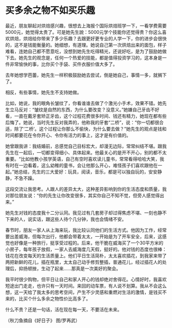 # 买多余之物不如买乐趣

最近，朋友聊起对烘焙感兴趣，很想去上海报个国际烘焙班学一下，一看学费需要5000元，她觉得太贵了。可是她先生說：5000元学个技能你还觉得贵？你这么喜欢烘焙，烘焙给你带来了多少乐趣？去跟更好更专业的人学一下，你的进步会很快的，这不是钱能衡量的。她细想，有道理。她说自己第一次烘焙出来的面包，样子难看，连她自己都不愿意吃，没想到她先生吃得精光，还说好吃，是为了鼓励她做下去。她先生的观念是，任何一个热爱的技能，都是值得投资学习的，这本身是一件非常愉快的事，比你买个手袋、买件衣服价值大多了。 

去年她想学芭蕾，她先生一样积极鼓励她去尝试，倒是她自己，事情一多，就搁下了。 

相反，有些事情，她先生不支持她做。 

比如，她说，我的眼角长皱纹了，你看谁谁去做了个激光小手术，效果不错。她先生立马反对：“皱纹是自然的东西，为什么要改变？没意义。”她嫌自己牙齿不好看，一直在戴牙套矫正牙齿，这个过程花费很多时间、钱还有精力，她现在都有些后悔了。她说，当时先生反对我弄的，他称我的牙套“二桥”，说：“你一切都很合适，除了‘二桥’。这个过程让你那么不偷快，为什么要去做？”她先生的观点是钱和时间都要花在令你开心、令你有活力的事上，这才是有价值的。 

她曾跟我讲：我结婚前，总感觉自己目标宏大，却漫无边际，常常纠结不堪。跟我先生在一起后，一切都变得细小、具体起来。他最关心的是开不开心，别的都不太重要。“比如他教小孩学英语，自己有空时喜欢读儿童书，常常看得哈哈大笑，我有时在一边看着，这么幼稚的童书，会让他那么开心，难怪孩子们喜欢跟他在一起。”她总结，先生的三大爱好：玩具，阅读，音乐，都是可以独自玩的，安安静静，不急不躁。 

这段交流让我思考。人跟人的差异太大，这种差异影响到你的生活态度和质量，我对那位朋友说：“你的先生让你改变很多，其实你自己不知不觉，但旁人感觉得出来。” 

她先生对钱的态度我十二分认同。我见过有几套房子却过得焦虑不堪、一刻也静不下来的人，说实话，跟这些人待个几分钟，我也会情绪不安。 

春节时，朋友一家人从上海来玩，我比较认同他们的生活方式。他因为工作，经常要出差威海，但每次出行，他都会带着太太，一开始是为了开车安全，后来，这感觉也好像是一种旅行，挺享受过程的。后来，他干脆在威海买了一个30平方米的小房子，每年孩子放假，一家人去威海度几天假，挺好的。他对钱的态度也很棒：钱花在改变每天的生活质量上。他们平日生活简朴，太太喜欢插花，到我家来带了两把新鲜的花儿，插在瓶里，太太自己动手修剪整插，普通花儿，经过插花人的处理后，抑扬顿挫，生动了起来……那真是一次美好的聚会。 

我平时很少购物，但平日让自己和家人开心的钱却绝对舍得花。心情好时，我喜欢短途出门走走，也许只有一天时间。来回的动车票，有人说不划算。我从不会这么想，这一天给了我太多的思考空间，产生不少灵感和重燃对生活的激情，是钱买不来的，比买个什么多余之物性价比高多了。 

什么不贵？还是一句话，活在现在每一天，不要活在未来。 

（秋刀鱼摘自《好日子》 图/罗再武）